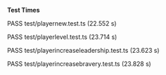 **Test Times**

PASS test/playernew.test.ts (22.552 s)

PASS test/playerlevel.test.ts (23.714 s)

PASS test/playerincreaseleadership.test.ts (23.623 s)

PASS test/playerincreasebravery.test.ts (23.828 s)
